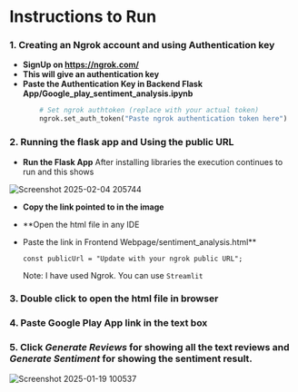 # Instructions to Run

### 1. Creating an Ngrok account and using Authentication key
- **SignUp on https://ngrok.com/**
- **This will give an authentication key**
- **Paste the Authentication Key in Backend Flask App/Google_play_sentiment_analysis.ipynb**
  ```python
      # Set ngrok authtoken (replace with your actual token)
      ngrok.set_auth_token("Paste ngrok authentication token here")
  ```
### 2. Running the flask app and Using the public URL
- **Run the Flask App**
  After installing libraries the execution continues to run and this shows
  
![Screenshot 2025-02-04 205744](https://github.com/user-attachments/assets/969c3ad9-972d-43e8-84fd-ad706de44ec5)


- **Copy the link pointed to in the image**
- **Open the html file in any IDE
- Paste the link in Frontend Webpage/sentiment_analysis.html**
  
  ```const publicUrl = "Update with your ngrok public URL"; ```
  
  Note: I have used Ngrok. You can use ```Streamlit```
  
### 3. Double click to open the html file in browser

### 4. Paste Google Play App link in the text box

### 5. Click *Generate Reviews* for showing all the text reviews and *Generate Sentiment* for showing the sentiment result.

![Screenshot 2025-01-19 100537](https://github.com/user-attachments/assets/2108b2b1-0d8c-4058-9a61-cbcdc84d093a)

